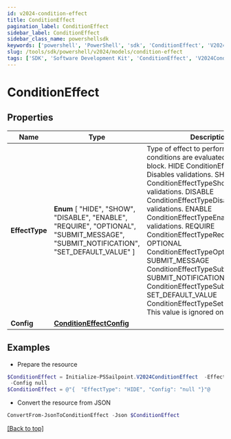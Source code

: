 ```yaml
---
id: v2024-condition-effect
title: ConditionEffect
pagination_label: ConditionEffect
sidebar_label: ConditionEffect
sidebar_class_name: powershellsdk
keywords: ['powershell', 'PowerShell', 'sdk', 'ConditionEffect', 'V2024ConditionEffect'] 
slug: /tools/sdk/powershell/v2024/models/condition-effect
tags: ['SDK', 'Software Development Kit', 'ConditionEffect', 'V2024ConditionEffect']
---
```



# ConditionEffect

## Properties

Name | Type | Description | Notes
------------ | ------------- | ------------- | -------------
**EffectType** |  **Enum** [  "HIDE",    "SHOW",    "DISABLE",    "ENABLE",    "REQUIRE",    "OPTIONAL",    "SUBMIT_MESSAGE",    "SUBMIT_NOTIFICATION",    "SET_DEFAULT_VALUE" ] | Type of effect to perform when the conditions are evaluated for this logic block. HIDE ConditionEffectTypeHide  Disables validations. SHOW ConditionEffectTypeShow  Enables validations. DISABLE ConditionEffectTypeDisable  Disables validations. ENABLE ConditionEffectTypeEnable  Enables validations. REQUIRE ConditionEffectTypeRequire OPTIONAL ConditionEffectTypeOptional SUBMIT_MESSAGE ConditionEffectTypeSubmitMessage SUBMIT_NOTIFICATION ConditionEffectTypeSubmitNotification SET_DEFAULT_VALUE ConditionEffectTypeSetDefaultValue  This value is ignored on purpose. | [optional] 
**Config** | [**ConditionEffectConfig**](condition-effect-config) |  | [optional] 

## Examples

- Prepare the resource
```powershell
$ConditionEffect = Initialize-PSSailpoint.V2024ConditionEffect  -EffectType HIDE `
 -Config null
$ConditionEffect = @"{  "EffectType": "HIDE", "Config": "null "}"@
```

- Convert the resource from JSON
```powershell
ConvertFrom-JsonToConditionEffect -Json $ConditionEffect
```


[[Back to top]](#) 

